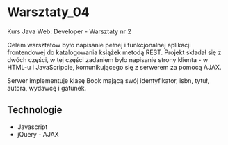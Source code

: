 # Warsztaty_04

Kurs Java Web: Developer - Warsztaty nr 2

Celem warsztatów było napisanie pełnej i funkcjonalnej aplikacji frontendowej do katalogowania książek metodą REST.
Projekt składał się z dwóch części, w tej części zadaniem było napisanie strony klienta - w HTML-u i JavaScripcie, komunikującego się z serwerem za pomocą AJAX.

Serwer implementuje klasę Book mającą swój identyfikator, isbn, tytuł, autora, wydawcę i gatunek.

## Technologie

* Javascript
* jQuery - AJAX